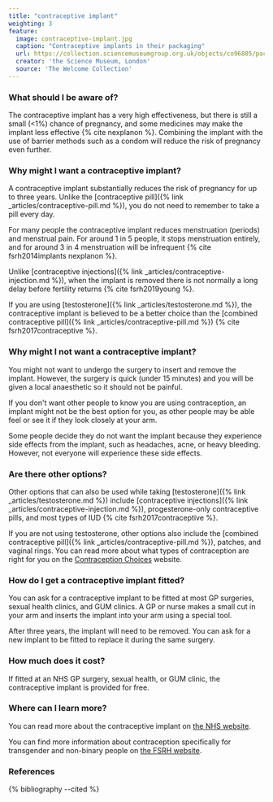 ```yaml
---
title: "contraceptive implant"
weighting: 3
feature:
  image: contraceptive-implant.jpg
  caption: "Contraceptive implants in their packaging"
  url: https://collection.sciencemuseumgroup.org.uk/objects/co96805/packet-of-norplant-contraceptive-implants-middlesex-england-1993
  creator: 'the Science Museum, London'
  source: 'The Welcome Collection'
---
```


### What should I be aware of?

The contraceptive implant has a very high effectiveness, but there is still a small (<1%) chance of pregnancy, and some medicines may make the implant less effective {% cite nexplanon %}. Combining the implant with the use of barrier methods such as a condom will reduce the risk of pregnancy even further.

### Why might I want a contraceptive implant?

A contraceptive implant substantially reduces the risk of pregnancy for up to three years. Unlike the [contraceptive pill]({% link _articles/contraceptive-pill.md %}), you do not need to remember to take a pill every day.

For many people the contraceptive implant reduces menstruation (periods) and menstrual pain. For around 1 in 5 people, it stops menstruation entirely, and for around 3 in 4 menstruation will be infrequent {% cite fsrh2014implants nexplanon %}.

Unlike [contraceptive injections]({% link _articles/contraceptive-injection.md %}), when the implant is removed there is not normally a long delay before fertility returns {% cite fsrh2019young %}.

If you are using [testosterone]({% link _articles/testosterone.md %}), the contraceptive implant is believed to be a better choice than the [combined contraceptive pill]({% link _articles/contraceptive-pill.md %}) {% cite fsrh2017contraceptive %}.

### Why might I not want a contraceptive implant?

You might not want to undergo the surgery to insert and remove the implant. However, the surgery is quick (under 15 minutes) and you will be given a local anaesthetic so it should not be painful.

If you don't want other people to know you are using contraception, an implant might not be the best option for you, as other people may be able feel or see it if they look closely at your arm.

Some people decide they do not want the implant because they experience side effects from the implant, such as headaches, acne, or heavy bleeding. However, not everyone will experience these side effects.

### Are there other options?

Other options that can also be used while taking [testosterone]({% link _articles/testosterone.md %}) include [contraceptive injections]({% link _articles/contraceptive-injection.md %}), progesterone-only contraceptive pills, and most types of IUD {% cite fsrh2017contraceptive %}.

If you are not using testosterone, other options also include the [combined contraceptive pill]({% link _articles/contraceptive-pill.md %}), patches, and vaginal rings. You can read more about what types of contraception are right for you on the [Contraception Choices](https://www.contraceptionchoices.org/whats-right-for-me) website.

### How do I get a contraceptive implant fitted?

You can ask for a contraceptive implant to be fitted at most GP surgeries, sexual health clinics, and GUM clinics. A GP or nurse makes a small cut in your arm and inserts the implant into your arm using a special tool.

After three years, the implant will need to be removed. You can ask for a new implant to be fitted to replace it during the same surgery.

### How much does it cost?

If fitted at an NHS GP surgery, sexual health, or GUM clinic, the contraceptive implant is provided for free.

### Where can I learn more?

You can read more about the contraceptive implant on [the NHS website](https://www.nhs.uk/conditions/contraception/contraceptive-implant/).

You can find more information about contraception specifically for transgender and non-binary people on [the FSRH website](https://www.fsrh.org/Common/Uploaded%20files/documents/contraceptive-choices-and-sexual-health-for-transgender-non-binary-people-oct-2017.pdf).

### References

{% bibliography --cited %}
